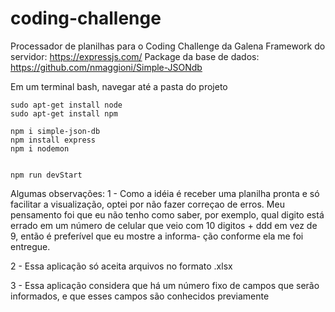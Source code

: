 # coding-challenge
Processador de planilhas para o Coding Challenge da Galena
Framework do servidor: https://expressjs.com/
Package da base de dados: https://github.com/nmaggioni/Simple-JSONdb

Em um terminal bash, navegar até a pasta do projeto
```
sudo apt-get install node
sudo apt-get install npm

npm i simple-json-db
npm install express
npm i nodemon


npm run devStart
```

Algumas observações:
1 - Como a idéia é receber uma planilha pronta e só facilitar a visualização, optei por não fazer correçao de erros. Meu pensamento foi que eu não tenho como
saber, por exemplo, qual digito está errado em um número de celular que veio com 10 digitos + ddd em vez de 9, então é preferível que eu mostre a informa-
ção conforme ela me foi entregue.

2 - Essa aplicação só aceita arquivos no formato .xlsx

3 - Essa aplicação considera que há um número fixo de campos que serão informados, e que esses campos são conhecidos previamente 
